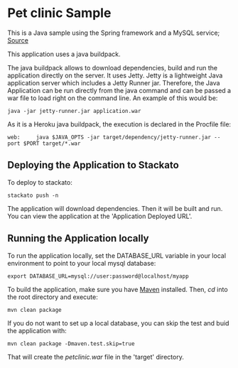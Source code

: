 Pet clinic Sample
=============

This is a Java sample using the Spring framework and a MySQL service; [Source](https://src.springframework.org/svn/spring-samples/petclinic/trunk/)

This application uses a java buildpack.

The java buildpack allows to download dependencies, build and run the application directly on the server.
It uses Jetty. Jetty is a lightweight Java application server which includes a Jetty Runner jar. 
Therefore, the Java Application can be run directly from the java command and can be passed a war file to load right 
on the command line. An example of this would be:

	java -jar jetty-runner.jar application.war

As it is a Heroku java buildpack, the execution is declared in the Procfile file:

	web:	 java $JAVA_OPTS -jar target/dependency/jetty-runner.jar --port $PORT target/*.war

Deploying the Application to Stackato
-------------------------

To deploy to stackato:

    stackato push -n

The application will download dependencies. Then it will be built and run.
You can view the application at the 'Application Deployed URL'.


Running the Application locally
------------------------

To run the application locally, set the DATABASE_URL variable in your local environment to point to your local mysql database:

	export DATABASE_URL=mysql://user:password@localhost/myapp

To build the application, make sure you have [Maven](http://maven.apache.org/ "Maven") installed.
Then, *cd* into the root directory and execute:

	mvn clean package

If you do not want to set up a local database, you can skip the test and buid the application with:

	mvn clean package -Dmaven.test.skip=true

That will create the *petclinic.war* file in the 'target' directory.
